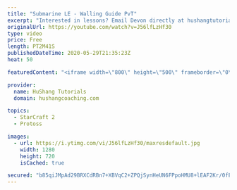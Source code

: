 ```yaml
---
title: "Submarine LE - Walling Guide PvT"
excerpt: "Interested in lessons? Email Devon directly at hushangtutorials@outlook.com ------------------------------------------------------------------------------------------------------- Want to support HuShang Tutorials directly? Patreon is a website where you can contribute a monthly donation that will help"
originalUrl: https://youtube.com/watch?v=J56lfLzHf30
type: video
price: Free
length: PT2M41S
publishedDateTime: 2020-05-29T21:35:23Z
heat: 50

featuredContent: "<iframe width=\"800\" height=\"500\" frameborder=\"0\" src=\"https://www.youtube.com/embed/J56lfLzHf30\" allow=\"accelerometer; autoplay; encrypted-media; gyroscope; picture-in-picture\" allowfullscreen></iframe>"

provider:
  name: HuShang Tutorials
  domain: hushangcoaching.com

topics:
  - StarCraft 2
  - Protoss

images:
  - url: https://i.ytimg.com/vi/J56lfLzHf30/maxresdefault.jpg
    width: 1280
    height: 720
    isCached: true

secured: "b85qiJMpAd29BRXCdRBn7+XBVqC2+ZPQjSynHeUN6FPpoHMU8+lEAF2Kr/0fEcHY+6gQ1hUpw4+A5svgCAOvftcDTqwOSBfktoWU5qJIEEt7xpv3tataC7AsFkvZUujL26vfXBSvnkgRUs7GFZwSmYkTJJUZHgKso8Db4ii2UeVOgidKKrdEp0wF0Mt5xtwsG3EyfzWVPaWI6pIaC2XZYEHb2NqdDw28bFLXP33pbGYvttKgDSwwrrdMb5iWG7B1L1J5n3HDA7uILYZRrC69suX6tE6VxpTrgugskqPCSwB9cT5z6dgx+YxZ6dCkYUzHK7ubgWAinkWA6Ss+9rMEoxYhBHsW+zuCI3z6/scEBJcfQhccYAEgd0W3AuHgrVMWCQg/YDYHI7dMfnTw3IlUytxH5EliiT+qgdxgag9BtBY=;0/6UA/JYm66Hq+D/oncz9w=="
---
```


